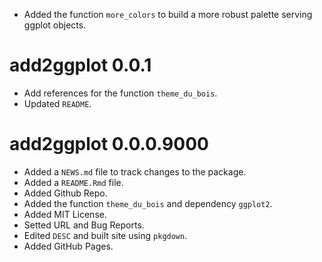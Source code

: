* Added the function `more_colors` to build a more robust palette serving ggplot objects.

# add2ggplot 0.0.1

* Add references for the function `theme_du_bois`.
* Updated `README`.

# add2ggplot 0.0.0.9000

* Added a `NEWS.md` file to track changes to the package.
* Added a `README.Rmd` file.
* Added Github Repo.
* Added the function `theme_du_bois` and dependency `ggplot2`.
* Added MIT License.
* Setted URL and Bug Reports.
* Edited `DESC` and built site using `pkgdown`.
* Added GitHub Pages.

